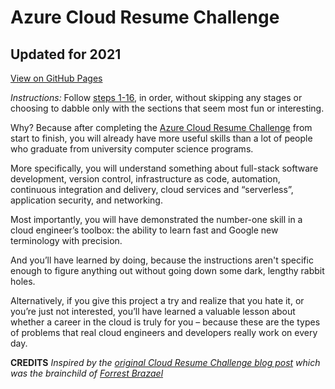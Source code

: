 # Azure Cloud Resume Challenge

## Updated for 2021

[View on GitHub Pages](https://killshot13.github.io/azure-cloud-resume-challenge)

_Instructions:_ Follow [steps 1-16](https://killshot13.github.io/azure-cloud-resume-challenge), in order, without skipping any stages or choosing to dabble only with the sections that seem most fun or interesting.

Why? Because after completing the [Azure Cloud Resume Challenge](https://killshot13.github.io/azure-cloud-resume-challenge) from start to finish, you will already have more useful skills than a lot of people who graduate from university computer science programs.

More specifically, you will understand something about full-stack software development, version control, infrastructure as code, automation, continuous integration and delivery, cloud services and “serverless”, application security, and networking.

Most importantly, you will have demonstrated the number-one skill in a cloud engineer’s toolbox: the ability to learn fast and Google new terminology with precision.

And you’ll have learned by doing, because the instructions aren't specific enough to figure anything out without going down some dark, lengthy rabbit holes.

Alternatively, if you give this project a try and realize that you hate it, or you’re just not interested, you’ll have learned a valuable lesson about whether a career in the cloud is truly for you – because these are the types of problems that real cloud engineers and developers really work on every day.

**CREDITS**
_Inspired by the [original Cloud Resume Challenge blog post](https://forrestbrazeal.com/2020/04/23/the-cloud-resume-challenge/) which was the brainchild of [Forrest Brazael](http://forrestbrazeal.com/)_

